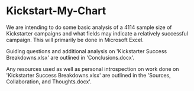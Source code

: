 # Kickstart-My-Chart
We are intending to do some basic analysis of a 4114 sample size of Kickstarter campaigns and what fields may indicate a relatively successful campaign. This will primarily be done in Microsoft Excel.

Guiding questions and additional analysis on 'Kickstarter Success Breakdowns.xlsx' are outlined in 'Conclusions.docx'.

Any resources used as well as personal introspection on work done on 'Kickstarter Success Breakdowns.xlsx' are outlined in the 'Sources, Collaboration, and Thoughts.docx'.
